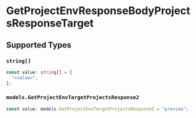 # GetProjectEnvResponseBodyProjectsResponseTarget


## Supported Types

### `string[]`

```typescript
const value: string[] = [
  "<value>",
];
```

### `models.GetProjectEnvTargetProjectsResponse2`

```typescript
const value: models.GetProjectEnvTargetProjectsResponse2 = "preview";
```

